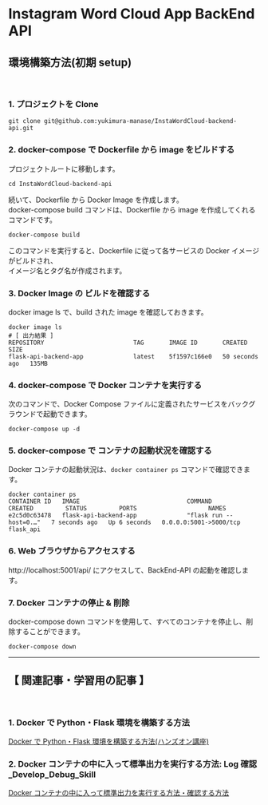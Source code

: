 # Instagram Word Cloud App BackEnd API

## 環境構築方法(初期 setup)

<br>

### 1. プロジェクトを Clone

```
git clone git@github.com:yukimura-manase/InstaWordCloud-backend-api.git
```

### 2. docker-compose で Dockerfile から image をビルドする

プロジェクトルートに移動します。

```
cd InstaWordCloud-backend-api
```

続いて、Dockerfile から Docker Image を作成します。  
docker-compose build コマンドは、Dockerfile から image を作成してくれるコマンドです。

```
docker-compose build
```

このコマンドを実行すると、Dockerfile に従って各サービスの Docker イメージがビルドされ、
<br/>
イメージ名とタグ名が作成されます。

### 3. Docker Image の ビルドを確認する

docker image ls で、build された image を確認しておきます。

```
docker image ls
# [ 出力結果 ]
REPOSITORY                         TAG       IMAGE ID       CREATED          SIZE
flask-api-backend-app              latest    5f1597c166e0   50 seconds ago   135MB
```

### 4. docker-compose で Docker コンテナを実行する

次のコマンドで、Docker Compose ファイルに定義されたサービスをバックグラウンドで起動できます。

```
docker-compose up -d
```

### 5. docker-compose で コンテナの起動状況を確認する

Docker コンテナの起動状況は、`docker container ps` コマンドで確認できます。

```
docker container ps
CONTAINER ID   IMAGE                              COMMAND                  CREATED         STATUS         PORTS                    NAMES
e2c5d0c63478   flask-api-backend-app              "flask run --host=0.…"   7 seconds ago   Up 6 seconds   0.0.0.0:5001->5000/tcp   flask_api
```

### 6. Web ブラウザからアクセスする

http://localhost:5001/api/ にアクセスして、BackEnd-API の起動を確認します。

### 7. Docker コンテナの停止 & 削除

docker-compose down コマンドを使用して、すべてのコンテナを停止し、削除することができます。

```
docker-compose down
```

---

## 【 関連記事・学習用の記事 】

<br>

### 1. Docker で Python・Flask 環境を構築する方法

[Docker で Python・Flask 環境を構築する方法(ハンズオン講座)](https://masanyon.com/docker-python-flask-env-dockerfile-dockercompose/)

### 2. Docker コンテナの中に入って標準出力を実行する方法: Log 確認\_Develop_Debug_Skill

[Docker コンテナの中に入って標準出力を実行する方法・確認する方法](https://masanyon.com/docker-container-exec-it-logs-inside/)
